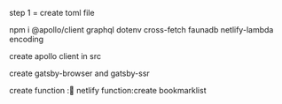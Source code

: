 step 1 = create toml file

npm i @apollo/client graphql dotenv cross-fetch faunadb netlify-lambda encoding

create apollo client in src

create gatsby-browser and gatsby-ssr

create function :🍩 netlify function:create bookmarklist

